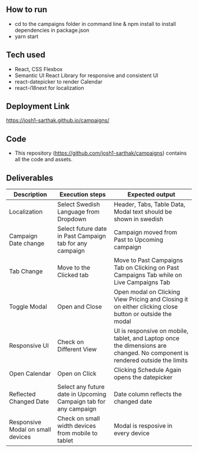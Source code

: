 ## How to run
- cd to the campaigns folder in command line & npm install to install dependencies in package.json 
- yarn start

## Tech used
- React, CSS Flexbox
- Semantic UI React Library for responsive and consistent UI
- react-datepicker to render Calendar
- react-i18next for localization

## Deployment Link 
https://josh1-sarthak.github.io/campaigns/

## Code
- This repository (https://github.com/josh1-sarthak/campaigns) contains all the code and assets.

## Deliverables
|Description | Execution steps | Expected output|
|--- | --- | ---|
|Localization |Select Swedish Language from Dropdown | Header, Tabs, Table Data, Modal text should be shown in swedish|
|Campaign Date change | Select future date in Past Campaign tab for any campaign | Campaign moved from Past to Upcoming campaign|
|Tab Change | Move to the Clicked tab | Move to Past Campaigns Tab on Clicking on Past Campaigns Tab while on Live Campaigns Tab |
|Toggle Modal | Open and Close | Open modal on Clicking View Pricing and Closing it on either clicking close button or outside the modal |
|Responsive UI | Check on Different View | UI is responsive on mobile, tablet, and Laptop once the dimensions are changed. No component is rendered outside the limits |
|Open Calendar | Open on Click | Clicking Schedule Again opens the datepicker |
|Reflected Changed Date | Select any future date in Upcoming Campaign tab for any campaign | Date column reflects the changed date |
|Responsive Modal on small devices | Check on small width devices from mobile to tablet | Modal is resposive in every device | 


